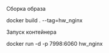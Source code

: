 Сборка образа

docker build . --tag=hw_nginx

Запуск контейнера

docker run -d -p 7998:6060 hw_nginx